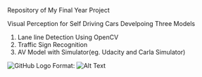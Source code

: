
Repository of My Final Year Project


Visual Perception for Self Driving Cars
Develpoing Three Models
1) Lane line Detection Using OpenCV
2) Traffic Sign Recognition
3) AV Model with Simulator(eg. Udacity and Carla Simulator)


![GitHub Logo](/images/logo.png)
Format: ![Alt Text](url)

